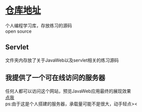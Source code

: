 # [仓库地址](https://github.com/a1046700338/LearningRoute)
个人编程学习库，存放练习的源码  
open source
## Servlet
文件夹内存放了关于JavaWeb以及servlet相关的练习源码  

## 我提供了一个可在线访问的服务器
任何人都可以访问这个网站，预览JavaWeb应用最终的展现效果  
[点我](http://gmv8uh.natappfree.cc/)  
ps:由于这是个人搭建的服务器，承载量可能不是很大，动手轻点><